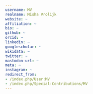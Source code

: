 ```yaml
---
username: MV
realname: Misha Vrolijk
website: ~
affiliation: ~
bio: ~
github: ~
orcid: ~
linkedin: ~
googlescholar: ~
wikidata: ~
twitter: ~
mastodon-url: ~
meta: ~
instagram: ~
redirect_from:
- /index.php/User:MV
- /index.php/Special:Contributions/MV
---
```

